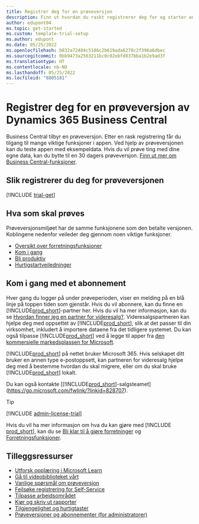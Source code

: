 ```yaml
---
title: Registrer deg for en prøveversjon
description: Finn ut hvordan du raskt registrerer deg for og starter en gratis prøveversjon av Dynamics 365 Business Central. Utforsk appen med innføringer og videoer, og finn flere opplæringsressurser.
author: edupont04
ms.topic: get-started
ms.custom: template-trial-setup
ms.author: edupont
ms.date: 05/25/2022
ms.openlocfilehash: b832a72484c5186c2b619ada6278c2f396a6dbec
ms.sourcegitcommit: 0bb9473a2563211bc0c02ebfd837bba1b2e9ad3f
ms.translationtype: HT
ms.contentlocale: nb-NO
ms.lasthandoff: 05/25/2022
ms.locfileid: "8805181"
---
```

# <a name="sign-up-for-a-free-dynamics-365-business-central-trial"></a>Registrer deg for en prøveversjon av Dynamics 365 Business Central

Business Central tilbyr en prøveversjon. Etter en rask registrering får du tilgang til mange viktige funksjoner i appen. Ved hjelp av prøveversjonen kan du teste appen med eksempeldata. Hvis du vil prøve ting med dine egne data, kan du bytte til en 30 dagers prøveversjon. [Finn ut mer om Business Central-funksjoner](across-business-functionality.md).  

## <a name="to-sign-up-for-the-trial"></a>Slik registrerer du deg for prøveversjonen

[!INCLUDE [trial-get](includes/trial-get.md)]

## <a name="what-to-try"></a>Hva som skal prøves

Prøveversjonsmiljøet har de samme funksjonene som den betalte versjonen. Koblingene nedenfor veileder deg gjennom noen viktige funksjoner.

- [Oversikt over forretningsfunksjoner](across-business-functionality.md)  
- [Kom i gang](ui-get-ready-business.md#get-started)  
- [Bli produktiv](ui-work-product.md)  
- [Hurtigstartveiledninger](quick-start-business-central.md)  

## <a name="get-started-with-a-subscription"></a>Kom i gang med et abonnement

Hver gang du logger på under prøveperioden, viser en melding på en blå linje på toppen tiden som gjenstår. Hvis du vil abonnere, kan du finne en [!INCLUDE[prod_short](includes/prod_short.md)]-partner her. Hvis du vil ha mer informasjon, kan du se [Hvordan finner jeg en partner for videresalg?](/dynamics365/business-central/across-faq#findpartner). Videresalgspartneren kan hjelpe deg med oppsettet av [!INCLUDE[prod_short](includes/prod_short.md)], slik at det passer til din virksomhet, inkludert å importere dataene fra det tidligere systemet. Du kan også tilpasse [!INCLUDE[prod_short](includes/prod_short.md)] ved å legge til apper fra [den kommersielle markedsplassen for Microsoft](https://go.microsoft.com/fwlink/?linkid=2081646).  

[!INCLUDE[prod_short](includes/prod_short.md)] på nettet bruker Microsoft 365. Hvis selskapet ditt bruker en annen type e-postoppsett, kan partneren for videresalg hjelpe deg med å bestemme hvordan du skal migrere, eller om du skal bruke [!INCLUDE[prod_short](includes/prod_short.md)] lokalt.  

Du kan også kontakte [[!INCLUDE[prod_short](includes/prod_short.md)]-salgsteamet](https://go.microsoft.com/fwlink/?linkid=828707).  

> [!TIP]
> [!INCLUDE [admin-license-trial](includes/admin-license-trial.md)]

Hvis du vil ha mer informasjon om hva du kan gjøre med [!INCLUDE [prod_short](includes/prod_short.md)], kan du se [Bli klar til å gjøre forretninger](ui-get-ready-business.md) og [Forretningsfunksjoner](across-business-functionality.md).  

## <a name="additional-resources"></a>Tilleggsressurser

- [Utforsk opplæring i Microsoft Learn](/learn/dynamics365/business-central?WT.mc_id=dyn365bc_landingpage-docs)  
- [Gå til videobiblioteket vårt](across-videos.md)  
- [Vanlige spørsmål om prøveversjon](trial-faq.md)  
- [Feilsøke registrering for Self-Service](ui-troubleshoot-self-signup.md)  
- [Tilpasse arbeidsområdet](ui-personalization-user.md)  
- [Kjør og skriv ut rapporter](ui-work-report.md)  
- [Tilgjengelighet og hurtigtaster](ui-accessibility.md)  
- [Prøveversjoner og abonnementer (for administratorer)](/dynamics365/business-central/dev-itpro/administration/trials-subscriptions)  
